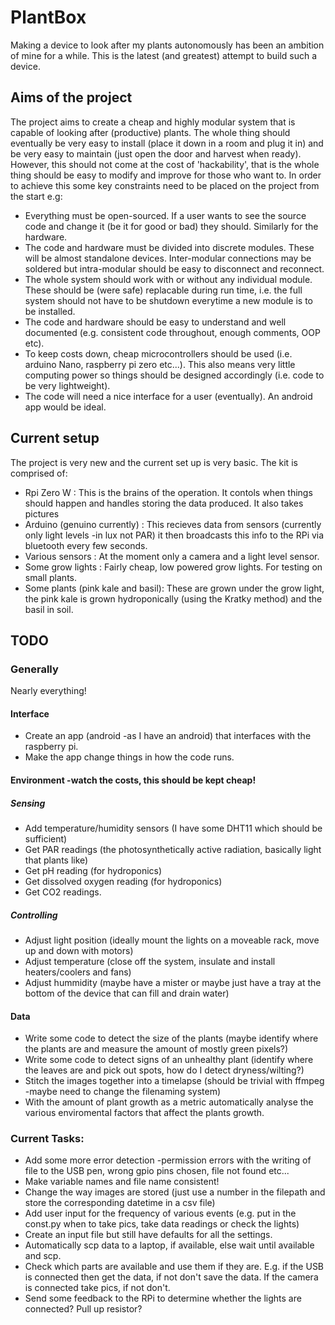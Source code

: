# PlantBox

Making a device to look after my plants autonomously has been an ambition of mine for a while. This is the latest (and greatest) attempt to build such a device.

## Aims of the project
The project aims to create a cheap and highly modular system that is capable of looking after (productive) plants. The whole thing should eventually be very easy to install (place it down in a room and plug it in) and be very easy to maintain (just open the door and harvest when ready). However, this should not come at the cost of 'hackability', that is the whole thing should be easy to modify and improve for those who want to. In order to achieve this some key constraints need to be placed on the project from the start e.g:
  
  * Everything must be open-sourced. If a user wants to see the source code and change it (be it for good or bad) they should. Similarly for the hardware.
  * The code and hardware must be divided into discrete modules. These will be almost standalone devices. Inter-modular connections may be soldered but intra-modular should be easy to disconnect and reconnect.
  * The whole system should work with or without any individual module. These should be (were safe) replacable during run time, i.e. the full  system should not have to be shutdown everytime a new module is to be installed.
  * The code and hardware should be easy to understand and well documented (e.g. consistent code throughout, enough comments, OOP etc). 
  * To keep costs down, cheap microcontrollers should be used (i.e. arduino Nano, raspberry pi zero etc...). This also means very little computing power so things should be designed accordingly (i.e. code to be very lightweight).
  * The code will need a nice interface for a user (eventually). An android app would be ideal.
 

## Current setup

The project is very new and the current set up is very basic. The kit is comprised of:

* Rpi Zero W : This is the brains of the operation. It contols when things should happen and handles storing the data produced. It also takes pictures
* Arduino (genuino currently) : This recieves data from sensors (currently only light levels -in lux not PAR) it then broadcasts this info to the RPi via bluetooth every few seconds.
* Various sensors : At the moment only a camera and a light level sensor.
* Some grow lights : Fairly cheap, low powered grow lights. For testing on small plants.
* Some plants (pink kale and basil): These are grown under the grow light, the pink kale is grown hydroponically (using the Kratky method) and the basil in soil.

## TODO

### Generally
Nearly everything!

#### Interface
  * Create an app (android -as I have an android) that interfaces with the raspberry pi.
  * Make the app change things in how the code runs.
  
#### Environment -watch the costs, this should be kept cheap!
  ##### Sensing
  * Add temperature/humidity sensors (I have some DHT11 which should be sufficient)
  * Get PAR readings (the photosynthetically active radiation, basically light that plants like)
  * Get pH reading (for hydroponics)
  * Get dissolved oxygen reading (for hydroponics)
  * Get CO2 readings.
  
  ##### Controlling
  * Adjust light position (ideally mount the lights on a moveable rack, move up and down with motors)
  * Adjust temperature (close off the system, insulate and install heaters/coolers and fans)
  * Adjust hummidity (maybe have a mister or maybe just have a tray at the bottom of the device that can fill and drain water)

#### Data
  * Write some code to detect the size of the plants (maybe identify where the plants are and measure the amount of mostly green pixels?)
  * Write some code to detect signs of an unhealthy plant (identify where the leaves are and pick out spots, how do I detect dryness/wilting?)
  * Stitch the images together into a timelapse (should be trivial with ffmpeg -maybe need to change the filenaming system)
  * With the amount of plant growth as a metric automatically analyse the various enviromental factors that affect the plants growth.

### Current Tasks:
  * Add some more error detection -permission errors with the writing of file to the USB pen, wrong gpio pins chosen, file not found etc...
  * Make variable names and file name consistent!
  * Change the way images are stored (just use a number in the filepath and store the corresponding datetime in a csv file)
  * Add user input for the frequency of various events (e.g. put in the const.py when to take pics, take data readings or check the lights)
  * Create an input file but still have defaults for all the settings.
  * Automatically scp data to a laptop, if available, else wait until available and scp.
  * Check which parts are available and use them if they are. E.g. if the USB is connected then get the data, if not don't save the data. If the camera is connected take pics, if not don't.
  * Send some feedback to the RPi to determine whether the lights are connected? Pull up resistor?
  
